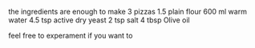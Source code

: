 the ingredients are enough to make 3 pizzas 
1.5 plain flour
600 ml warm water
4.5 tsp active dry yeast
2 tsp salt
4 tbsp Olive oil

feel free to experament if you want to